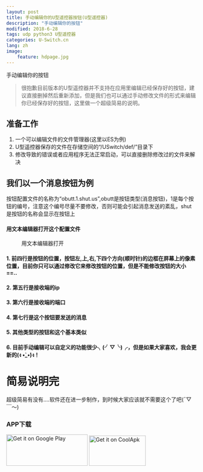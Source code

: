 ```yaml
---
layout: post
title: 手动编辑你的U型遥控器按钮(U型遥控器)
description: "手动编辑你的按钮"
modified: 2018-6-28
tags: udp python3 U型遥控器
categories: U-Switch.cn
lang: zh
image:
    feature: hdpage.jpg
---
```


手动编辑你的按钮


> 很抱歉目前版本的U型遥控器并不支持在应用里编辑已经保存好的按钮，建议直接删掉然后重新添加，但是我们也可以通过手动修改文件的形式来编辑你已经保存好的按钮，这里做一个超级简易的说明。

## 准备工作
1. 一个可以编辑文件的文件管理器(这里以ES为例)
2. U型遥控器保存的文件在存储空间的“/USwitch/def/”目录下
2. 修改导致的错误或者应用程序无法正常启动，可以直接删除修改过的文件来解决


## 我们以一个消息按钮为例

按钮配置文件的名称为“obutt.1.shut.us”,obutt是按钮类型(消息按钮)，1是每个按钮的编号，注意这个编号尽量不要修改，否则可能会引起消息发送的紊乱，shut是按钮的名称会显示在按钮上

#### 用文本编辑器打开这个配置文件

<figure class="half center">
	<a href="{{ site.url }}/images/ed_u/Screenshot.jpg"> <img src="{{ site.url }}/images/ed_u/Screenshot.jpg" alt=""></a>
	<figcaption>用文本编辑器打开</figcaption>
</figure>

#### 1. 前四行是按钮的位置，按钮左,上,右,下四个方向(顺时针)的边框在屏幕上的像素位置，目前你只可以通过修改它来修改按钮的位置，但是不能修改按钮的大小==..
#### 2. 第五行是接收端的ip
#### 3. 第六行是接收端的端口
#### 4. 第七行是这个按钮要发送的消息
#### 5. 其他类型的按钮和这个基本类似
#### 6. 目前手动编辑可以自定义的功能很少╮(╯▽╰)╭，但是如果大家喜欢，我会更新的(ง •̀_•́)ง！

# 简易说明完
超级简易有没有....软件还在进一步制作，到时候大家应该就不需要这个了吧(ˉ▽￣～)
### APP下载
<a href='https://play.google.com/store/apps/details?id=com.typey.tool.uswitch&pcampaignid=MKT-Other-global-all-co-prtnr-py-PartBadge-Mar2515-1'><img alt='Get it on Google Play' src='https://play.google.com/intl/en_us/badges/images/generic/en_badge_web_generic.png' height="83" width="215"/></a>
<a href='https://www.coolapk.com/apk/188229'><img alt='Get it on CoolApk' src='{{ site.url }}/images/coolan.png' height="80" width="150"/></a>